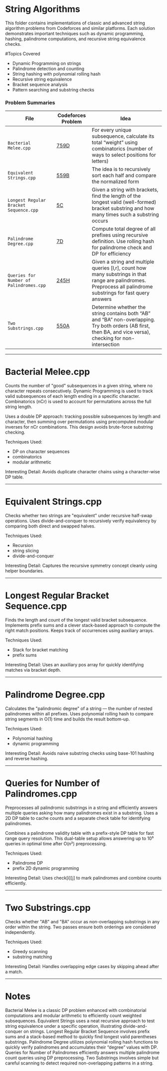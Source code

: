 # String Algorithms

This folder contains implementations of classic and advanced string algorithm problems from Codeforces and similar platforms. Each solution demonstrates important techniques such as dynamic programming, hashing, palindrome computations, and recursive string equivalence checks.

#Topics Covered

- Dynamic Programming on strings
- Palindrome detection and counting
- String hashing with polynomial rolling hash
- Recursive string equivalence
- Bracket sequence analysis
- Pattern searching and substring checks

 ### Problem Summaries
  
  | File           | Codeforces Problem | Idea |
  |----------------|---------------------|------|
  | `Bacterial Melee.cpp`    | [759D](https://codeforces.com/contest/759/problem/D) | For every unique subsequence, calculate its total “weight” using combinatorics (number of ways to select positions for letters) |
  | `Equivalent Strings.cpp`     | [559B](https://codeforces.com/problemset/problem/559/B) | The idea is to recursively sort each half and compare the normalized form |
  | `Longest Regular Bracket Sequence.cpp`      | [5C](https://codeforces.com/problemset/problem/5/C) | Given a string with brackets, find the length of the longest valid (well-formed) bracket substring and how many times such a substring occurs |
  | `Palindrome Degree.cpp`    | [7D](https://codeforces.com/problemset/problem/7/D) | Compute total degree of all prefixes using recursive definition. Use rolling hash for palindrome check and DP for efficiency |
  | `Queries for Number of Palindromes.cpp`     | [245H](https://codeforces.com/problemset/problem/245/H) | Given a string and multiple queries [l,r], count how many substrings in that range are palindromes. Preprocess all palindrome substrings for fast query answers |
  | `Two Substrings.cpp`      | [550A](https://codeforces.com/problemset/problem/550/A) | Determine whether the string contains both “AB” and “BA” non-overlapping. Try both orders (AB first, then BA, and vice versa), checking for non-intersection |

---

# Bacterial Melee.cpp

Counts the number of "good" subsequences in a given string, where no character repeats consecutively. Dynamic Programming is used to track valid subsequences of each length ending in a specific character. Combinatorics (nCr) is used to account for permutations across the full string length.

Uses a double DP approach: tracking possible subsequences by length and character, then summing over permutations using precomputed modular inverses for nCr combinations. This design avoids brute-force substring checking.

Techniques Used:
- DP on character sequences
- combinatorics
- modular arithmetic

Interesting Detail: Avoids duplicate character chains using a character-wise DP table.

---

# Equivalent Strings.cpp

Checks whether two strings are "equivalent" under recursive half-swap operations. Uses divide-and-conquer to recursively verify equivalency by comparing both direct and swapped halves.

Techniques Used:
- Recursion
- string slicing
- divide-and-conquer

Interesting Detail: Captures the recursive symmetry concept cleanly using helper boundaries.

---

# Longest Regular Bracket Sequence.cpp

Finds the length and count of the longest valid bracket subsequence. Implements prefix sums and a clever stack-based approach to compute the right match positions. Keeps track of occurrences using auxiliary arrays.

Techniques Used:
- Stack for bracket matching
- prefix sums

Interesting Detail: Uses an auxiliary pos array for quickly identifying matches via bracket depth.

---

# Palindrome Degree.cpp

Calculates the "palindromic degree" of a string — the number of nested palindromes within all prefixes. Uses polynomial rolling hash to compare string segments in O(1) time and builds the result bottom-up.

Techniques Used:
- Polynomial hashing
- dynamic programming

Interesting Detail: Avoids naive substring checks using base-101 hashing and reverse hashing.

---

# Queries for Number of Palindromes.cpp

Preprocesses all palindromic substrings in a string and efficiently answers multiple queries asking how many palindromes exist in a substring. Uses a 2D DP table to cache counts and a separate check table for identifying palindromes.

Combines a palindrome validity table with a prefix-style DP table for fast range query resolution. This dual-table setup allows answering up to 10⁵ queries in optimal time after O(n²) preprocessing.

Techniques Used:
- Palindrome DP
- prefix 2D dynamic programming

Interesting Detail: Uses check[i][j] to mark palindromes and combine counts efficiently.

---

# Two Substrings.cpp

Checks whether "AB" and "BA" occur as non-overlapping substrings in any order within the string. Two passes ensure both orderings are considered independently.

Techniques Used:
- Greedy scanning
- substring matching

Interesting Detail: Handles overlapping edge cases by skipping ahead after a match.

---

# Notes

Bacterial Melee is a classic DP problem enhanced with combinatorial computations and modular arithmetic to efficiently count weighted subsequences.
Equivalent Strings uses a neat recursive approach to test string equivalence under a specific operation, illustrating divide-and-conquer on strings.
Longest Regular Bracket Sequence involves prefix sums and a stack-based method to quickly find longest valid parentheses substrings.
Palindrome Degree utilizes polynomial rolling hash functions to quickly verify palindromes and accumulates their “degree” values with DP.
Queries for Number of Palindromes efficiently answers multiple palindrome count queries using DP preprocessing.
Two Substrings involves simple but careful scanning to detect required non-overlapping patterns in a string.



